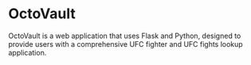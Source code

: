 # OctoVault
OctoVault is a web application that uses Flask and Python, designed to provide users with a comprehensive UFC fighter and UFC fights lookup application.
